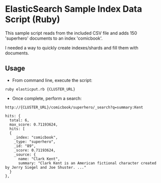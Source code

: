 ElasticSearch Sample Index Data Script (Ruby)
==========================

This sample script reads from the included CSV file and adds 150 'superhero' documents to an index 'comicbook'.

I needed a way to quickly create indexes/shards and fill them with documents.

Usage
--------

* From command line, execute the script:

```
ruby elasticput.rb {CLUSTER_URL}
```

* Once complete, perform a search:

```
http://{CLUSTER_URL}/comicbook/superhero/_search?q=summary:Kent

hits: {
  total: 6,
  max_score: 0.71193624,
  hits: [
  {
    _index: "comicbook",
    _type: "superhero",
    _id: "89",
    _score: 0.71193624,
    _source: {
      name: "Clark Kent",
      summary: "Clark Kent is an American fictional character created by Jerry Siegel and Joe Shuster. ..."
  }
},
```
